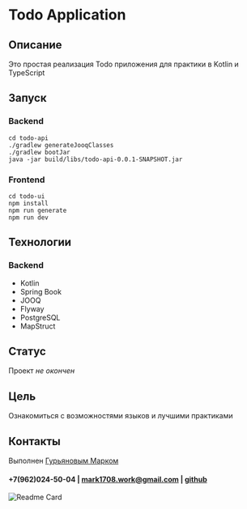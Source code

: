 # Todo Application

## Описание
Это простая реализация Todo приложения для практики в Kotlin и TypeScript

## Запуск
### Backend
```shell
cd todo-api
./gradlew generateJooqClasses
./gradlew bootJar
java -jar build/libs/todo-api-0.0.1-SNAPSHOT.jar
```

### Frontend
```shell
cd todo-ui
npm install
npm run generate
npm run dev
```

## Технологии
### Backend
- Kotlin
- Spring Book
- JOOQ
- Flyway
- PostgreSQL
- MapStruct

## Статус
Проект _не окончен_

## Цель
Ознакомиться с возможностями языков и лучшими практиками

## Контакты
Выполнен [Гурьяновым Марком](https://mark1708.github.io/)
#### +7(962)024-50-04 | mark1708.work@gmail.com | [github](http://github.com/Mark1708)

![Readme Card](https://github-readme-stats.vercel.app/api/pin/?username=Mark1708&repo=todo-app&theme=chartreuse-dark&show_icons=true)